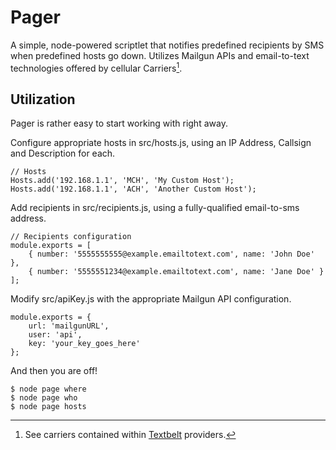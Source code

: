 Pager
=====

A simple, node-powered scriptlet that notifies predefined recipients by SMS when predefined hosts go down. Utilizes Mailgun APIs and email-to-text technologies offered by cellular Carriers[^textbeltCarriers].

Utilization
------------
Pager is rather easy to start working with right away. 

Configure appropriate hosts in src/hosts.js, using an IP Address, Callsign and Description for each.
```
// Hosts
Hosts.add('192.168.1.1', 'MCH', 'My Custom Host');
Hosts.add('192.168.1.1', 'ACH', 'Another Custom Host');
```

Add recipients in src/recipients.js, using a fully-qualified email-to-sms address.
```
// Recipients configuration
module.exports = [
    { number: '5555555555@example.emailtotext.com', name: 'John Doe' },
    { number: '5555551234@example.emailtotext.com', name: 'Jane Doe' }
];
```

Modify src/apiKey.js with the appropriate Mailgun API configuration.
```
module.exports = {
    url: 'mailgunURL',
    user: 'api',
    key: 'your_key_goes_here'
};
```

And then you are off!
```
$ node page where
$ node page who
$ node page hosts
```





[^textbeltCarriers]:  See carriers contained within [Textbelt](https://github.com/typpo/textbelt/blob/master/lib/providers.js) providers.